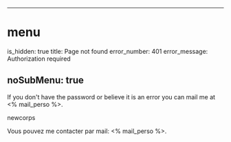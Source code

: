 ----- 
# menu
is_hidden: true
title: Page not found
error_number: 401
error_message: Authorization required

noSubMenu: true
-----
If you don't have the password or believe it is an error you can mail me at <% mail_perso %>.

newcorps

Vous pouvez me contacter par mail: <% mail_perso %>.
